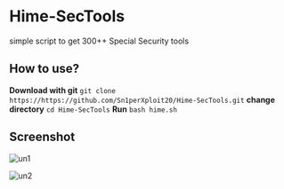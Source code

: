 # Hime-SecTools
simple script to get 300++ Special Security tools 

## How to use?
**Download with git**
`git clone https://https://github.com/Sn1perXploit20/Hime-SecTools.git`
**change directory**
`cd Hime-SecTools`
**Run**
`bash hime.sh`

## Screenshot
![un1](https://user-images.githubusercontent.com/22704270/38469442-6569d39c-3b87-11e8-9f36-8faf7d2f20c1.png)

![un2](https://user-images.githubusercontent.com/22704270/38469445-6c84bc6e-3b87-11e8-8d56-1ef2fc31a73a.png)
